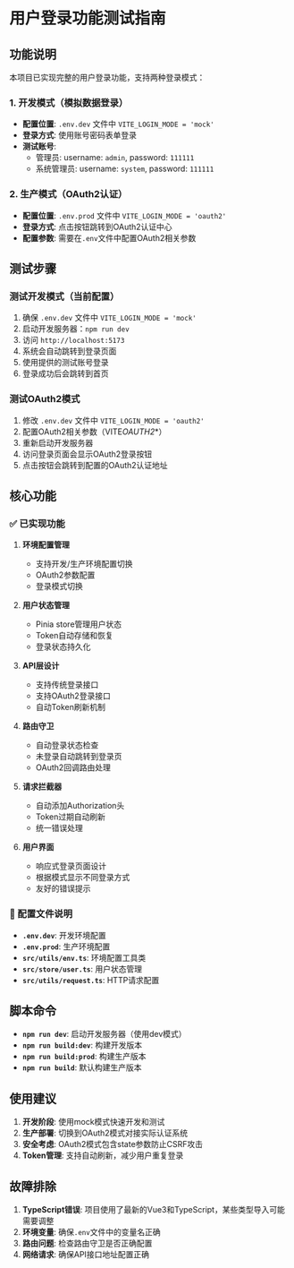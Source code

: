 # 用户登录功能测试指南

## 功能说明

本项目已实现完整的用户登录功能，支持两种登录模式：

### 1. 开发模式（模拟数据登录）

- **配置位置**: `.env.dev` 文件中 `VITE_LOGIN_MODE = 'mock'`
- **登录方式**: 使用账号密码表单登录
- **测试账号**:
  - 管理员: username: `admin`, password: `111111`
  - 系统管理员: username: `system`, password: `111111`

### 2. 生产模式（OAuth2认证）

- **配置位置**: `.env.prod` 文件中 `VITE_LOGIN_MODE = 'oauth2'`
- **登录方式**: 点击按钮跳转到OAuth2认证中心
- **配置参数**: 需要在`.env`文件中配置OAuth2相关参数

## 测试步骤

### 测试开发模式（当前配置）

1. 确保 `.env.dev` 文件中 `VITE_LOGIN_MODE = 'mock'`
2. 启动开发服务器：`npm run dev`
3. 访问 `http://localhost:5173`
4. 系统会自动跳转到登录页面
5. 使用提供的测试账号登录
6. 登录成功后会跳转到首页

### 测试OAuth2模式

1. 修改 `.env.dev` 文件中 `VITE_LOGIN_MODE = 'oauth2'`
2. 配置OAuth2相关参数（VITE*OAUTH2*\*）
3. 重新启动开发服务器
4. 访问登录页面会显示OAuth2登录按钮
5. 点击按钮会跳转到配置的OAuth2认证地址

## 核心功能

### ✅ 已实现功能

1. **环境配置管理**

   - 支持开发/生产环境配置切换
   - OAuth2参数配置
   - 登录模式切换

2. **用户状态管理**

   - Pinia store管理用户状态
   - Token自动存储和恢复
   - 登录状态持久化

3. **API层设计**

   - 支持传统登录接口
   - 支持OAuth2登录接口
   - 自动Token刷新机制

4. **路由守卫**

   - 自动登录状态检查
   - 未登录自动跳转到登录页
   - OAuth2回调路由处理

5. **请求拦截器**

   - 自动添加Authorization头
   - Token过期自动刷新
   - 统一错误处理

6. **用户界面**
   - 响应式登录页面设计
   - 根据模式显示不同登录方式
   - 友好的错误提示

### 🔧 配置文件说明

- **`.env.dev`**: 开发环境配置
- **`.env.prod`**: 生产环境配置
- **`src/utils/env.ts`**: 环境配置工具类
- **`src/store/user.ts`**: 用户状态管理
- **`src/utils/request.ts`**: HTTP请求配置

## 脚本命令

- **`npm run dev`**: 启动开发服务器（使用dev模式）
- **`npm run build:dev`**: 构建开发版本
- **`npm run build:prod`**: 构建生产版本
- **`npm run build`**: 默认构建生产版本

## 使用建议

1. **开发阶段**: 使用mock模式快速开发和测试
2. **生产部署**: 切换到OAuth2模式对接实际认证系统
3. **安全考虑**: OAuth2模式包含state参数防止CSRF攻击
4. **Token管理**: 支持自动刷新，减少用户重复登录

## 故障排除

1. **TypeScript错误**: 项目使用了最新的Vue3和TypeScript，某些类型导入可能需要调整
2. **环境变量**: 确保`.env`文件中的变量名正确
3. **路由问题**: 检查路由守卫是否正确配置
4. **网络请求**: 确保API接口地址配置正确
